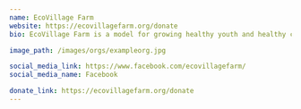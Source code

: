 ```yaml
---
name: EcoVillage Farm
website: https://ecovillagefarm.org/donate
bio: EcoVillage Farm is a model for growing healthy youth and healthy communities. People are an important part of the environment and we want to broaden the range of people involved in environmental and social justice work to include urban residents and people of various cultural backgrounds.

image_path: /images/orgs/exampleorg.jpg

social_media_link: https://www.facebook.com/ecovillagefarm/
social_media_name: Facebook

donate_link: https://ecovillagefarm.org/donate
---
```

